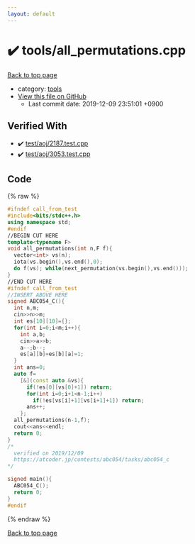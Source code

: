```yaml
---
layout: default
---
```


<!-- mathjax config similar to math.stackexchange -->
<script type="text/javascript" async
  src="https://cdnjs.cloudflare.com/ajax/libs/mathjax/2.7.5/MathJax.js?config=TeX-MML-AM_CHTML">
</script>
<script type="text/x-mathjax-config">
  MathJax.Hub.Config({
    TeX: { equationNumbers: { autoNumber: "AMS" }},
    tex2jax: {
      inlineMath: [ ['$','$'] ],
      processEscapes: true
    },
    "HTML-CSS": { matchFontHeight: false },
    displayAlign: "left",
    displayIndent: "2em"
  });
</script>

<script type="text/javascript" src="https://cdnjs.cloudflare.com/ajax/libs/jquery/3.4.1/jquery.min.js"></script>
<script src="https://cdn.jsdelivr.net/npm/jquery-balloon-js@1.1.2/jquery.balloon.min.js" integrity="sha256-ZEYs9VrgAeNuPvs15E39OsyOJaIkXEEt10fzxJ20+2I=" crossorigin="anonymous"></script>
<script type="text/javascript" src="../../assets/js/copy-button.js"></script>
<link rel="stylesheet" href="../../assets/css/copy-button.css" />


# :heavy_check_mark: tools/all_permutations.cpp
<a href="../../index.html">Back to top page</a>

* category: <a href="../../index.html#4a931512ce65bdc9ca6808adf92d8783">tools</a>
* <a href="{{ site.github.repository_url }}/blob/master/tools/all_permutations.cpp">View this file on GitHub</a>
    - Last commit date: 2019-12-09 23:51:01 +0900




## Verified With
* :heavy_check_mark: <a href="../../verify/test/aoj/2187.test.cpp.html">test/aoj/2187.test.cpp</a>
* :heavy_check_mark: <a href="../../verify/test/aoj/3053.test.cpp.html">test/aoj/3053.test.cpp</a>


## Code
{% raw %}
```cpp
#ifndef call_from_test
#include<bits/stdc++.h>
using namespace std;
#endif
//BEGIN CUT HERE
template<typename F>
void all_permutations(int n,F f){
  vector<int> vs(n);
  iota(vs.begin(),vs.end(),0);
  do f(vs); while(next_permutation(vs.begin(),vs.end()));
}
//END CUT HERE
#ifndef call_from_test
//INSERT ABOVE HERE
signed ABC054_C(){
  int n,m;
  cin>>n>>m;
  int es[10][10]={};
  for(int i=0;i<m;i++){
    int a,b;
    cin>>a>>b;
    a--;b--;
    es[a][b]=es[b][a]=1;
  }
  int ans=0;
  auto f=
    [&](const auto &vs){
      if(!es[0][vs[0]+1]) return;
      for(int i=0;i+1<n-1;i++)
        if(!es[vs[i]+1][vs[i+1]+1]) return;
      ans++;
    };
  all_permutations(n-1,f);
  cout<<ans<<endl;
  return 0;
}
/*
  verified on 2019/12/09
  https://atcoder.jp/contests/abc054/tasks/abc054_c
*/

signed main(){
  ABC054_C();
  return 0;
}
#endif

```
{% endraw %}

<a href="../../index.html">Back to top page</a>

